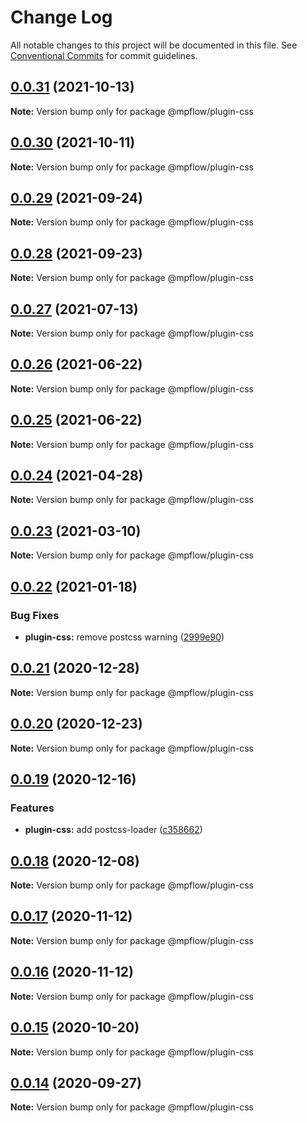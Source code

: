# Change Log

All notable changes to this project will be documented in this file.
See [Conventional Commits](https://conventionalcommits.org) for commit guidelines.

## [0.0.31](https://github.com/wechat-miniprogram/mpflow/compare/@mpflow/plugin-css@0.0.30...@mpflow/plugin-css@0.0.31) (2021-10-13)

**Note:** Version bump only for package @mpflow/plugin-css

## [0.0.30](https://github.com/wechat-miniprogram/mpflow/compare/@mpflow/plugin-css@0.0.29...@mpflow/plugin-css@0.0.30) (2021-10-11)

**Note:** Version bump only for package @mpflow/plugin-css

## [0.0.29](https://github.com/wechat-miniprogram/mpflow/compare/@mpflow/plugin-css@0.0.28...@mpflow/plugin-css@0.0.29) (2021-09-24)

**Note:** Version bump only for package @mpflow/plugin-css

## [0.0.28](https://github.com/wechat-miniprogram/mpflow/compare/@mpflow/plugin-css@0.0.27...@mpflow/plugin-css@0.0.28) (2021-09-23)

**Note:** Version bump only for package @mpflow/plugin-css

## [0.0.27](https://github.com/wechat-miniprogram/mpflow/compare/@mpflow/plugin-css@0.0.26...@mpflow/plugin-css@0.0.27) (2021-07-13)

**Note:** Version bump only for package @mpflow/plugin-css

## [0.0.26](https://github.com/wechat-miniprogram/mpflow/compare/@mpflow/plugin-css@0.0.25...@mpflow/plugin-css@0.0.26) (2021-06-22)

**Note:** Version bump only for package @mpflow/plugin-css

## [0.0.25](https://github.com/wechat-miniprogram/mpflow/compare/@mpflow/plugin-css@0.0.24...@mpflow/plugin-css@0.0.25) (2021-06-22)

**Note:** Version bump only for package @mpflow/plugin-css

## [0.0.24](https://github.com/wechat-miniprogram/mpflow/compare/@mpflow/plugin-css@0.0.23...@mpflow/plugin-css@0.0.24) (2021-04-28)

**Note:** Version bump only for package @mpflow/plugin-css

## [0.0.23](https://github.com/wechat-miniprogram/mpflow/compare/@mpflow/plugin-css@0.0.22...@mpflow/plugin-css@0.0.23) (2021-03-10)

**Note:** Version bump only for package @mpflow/plugin-css

## [0.0.22](https://github.com/wechat-miniprogram/mpflow/compare/@mpflow/plugin-css@0.0.21...@mpflow/plugin-css@0.0.22) (2021-01-18)

### Bug Fixes

- **plugin-css:** remove postcss warning ([2999e90](https://github.com/wechat-miniprogram/mpflow/commit/2999e90db1be1e95cebb0f53915295f42cdcc4f4))

## [0.0.21](https://github.com/wechat-miniprogram/mpflow/compare/@mpflow/plugin-css@0.0.20...@mpflow/plugin-css@0.0.21) (2020-12-28)

**Note:** Version bump only for package @mpflow/plugin-css

## [0.0.20](https://github.com/wechat-miniprogram/mpflow/compare/@mpflow/plugin-css@0.0.19...@mpflow/plugin-css@0.0.20) (2020-12-23)

**Note:** Version bump only for package @mpflow/plugin-css

## [0.0.19](https://github.com/wechat-miniprogram/mpflow/compare/@mpflow/plugin-css@0.0.18...@mpflow/plugin-css@0.0.19) (2020-12-16)

### Features

- **plugin-css:** add postcss-loader ([c358662](https://github.com/wechat-miniprogram/mpflow/commit/c358662061ffe7bf417b64819f843efb1c83e396))

## [0.0.18](https://github.com/wechat-miniprogram/mpflow/compare/@mpflow/plugin-css@0.0.17...@mpflow/plugin-css@0.0.18) (2020-12-08)

**Note:** Version bump only for package @mpflow/plugin-css

## [0.0.17](https://github.com/wechat-miniprogram/mpflow/compare/@mpflow/plugin-css@0.0.15...@mpflow/plugin-css@0.0.17) (2020-11-12)

**Note:** Version bump only for package @mpflow/plugin-css

## [0.0.16](https://github.com/wechat-miniprogram/mpflow/compare/@mpflow/plugin-css@0.0.15...@mpflow/plugin-css@0.0.16) (2020-11-12)

**Note:** Version bump only for package @mpflow/plugin-css

## [0.0.15](https://github.com/wechat-miniprogram/mpflow/compare/@mpflow/plugin-css@0.0.14...@mpflow/plugin-css@0.0.15) (2020-10-20)

**Note:** Version bump only for package @mpflow/plugin-css

## [0.0.14](https://github.com/wechat-miniprogram/mpflow/compare/@mpflow/plugin-css@0.0.13...@mpflow/plugin-css@0.0.14) (2020-09-27)

**Note:** Version bump only for package @mpflow/plugin-css
